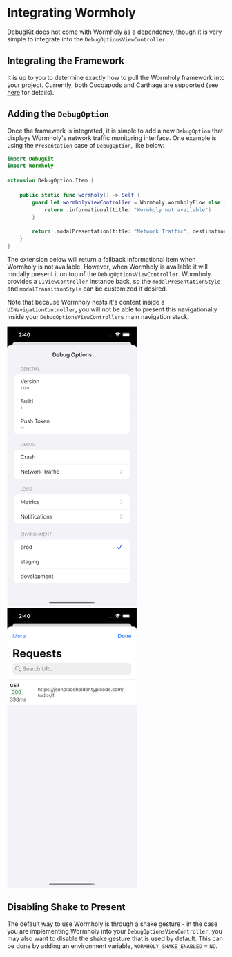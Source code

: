 # Integrating Wormholy

DebugKit does not come with Wormholy as a dependency, though it is very simple to integrate into the `DebugOptionsViewController`

## Integrating the Framework

It is up to you to determine exactly how to pull the Wormholy framework into your project. Currently, both Cocoapods and Carthage are supported (see [here](https://github.com/pmusolino/Wormholy) for details).

## Adding the `DebugOption`

Once the framework is integrated, it is simple to add a new `DebugOption` that displays Wormholy's network traffic monitoring interface. One example is using the `Presentation` case of `DebugOption`, like below:

```swift
import DebugKit
import Wormholy

extension DebugOption.Item {

    public static func wormholy() -> Self {
        guard let wormholyViewController = Wormholy.wormholyFlow else {
            return .informational(title: "Wormholy not available")
        }

        return .modalPresentation(title: "Network Traffic", destination: wormholyViewController)
    }
}
```

The extension below will return a fallback informational item when Wormholy is not available. However, when Wormholy is available it will modally present it on top of the `DebugOptionsViewController`. Wormholy provides a `UIViewController` instance back, so the `modalPresentationStyle` and `modalTransitionStyle` can be customized if desired.

Note that because Wormholy nests it's content inside a `UINavigationController`, you will not be able to present this navigationally inside your `DebugOptionsViewController`s main navigation stack.

![An example implementation of debug menu](./Images/DebugMenu.png)
![An example of presenting Wormholy from the debug menu](./Images/WormholyUI.png)

## Disabling Shake to Present

The default way to use Wormholy is through a shake gesture - in the case you are implementing Wormholy into your `DebugOptionsViewController`, you may also want to disable the shake gesture that is used by default. This can be done by adding an environment variable, `WORMHOLY_SHAKE_ENABLED` = `NO`.
